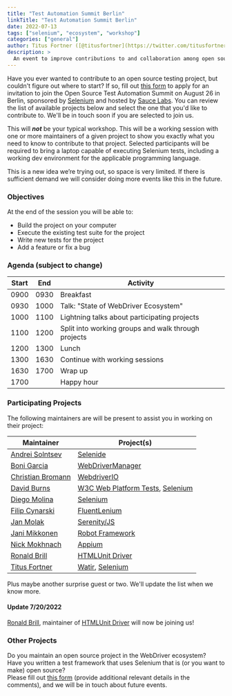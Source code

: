 ```yaml
---
title: "Test Automation Summit Berlin"
linkTitle: "Test Automation Summit Berlin"
date: 2022-07-13
tags: ["selenium", "ecosystem", "workshop"]
categories: ["general"]
author: Titus Fortner ([@titusfortner](https://twitter.com/titusfortner))
description: >
  An event to improve contributions to and collaboration among open source WebDriver based projects
---
```


Have you ever wanted to contribute to an open source testing project, but couldn't figure out where to start?
If so, fill out [this form](https://docs.google.com/forms/d/e/1FAIpQLSe6u6_bS59njqhhSwfnWSlGxlqQaNJ8xouDBR6YM-7pQYvJFQ/viewform)
to apply for an invitation to join the Open Source Test Automation Summit on August 26 in Berlin, 
sponsored by [Selenium](https://www.selenium.dev) and hosted by [Sauce Labs](https://saucelabs.com/).
You can review the list of available projects below and select the one that you'd like to contribute to. We'll be in touch soon if you
are selected to join us.

This will ***not*** be your typical workshop.
This will be a working session with one or more maintainers of a given project
to show you exactly what you need to know to contribute to that project.
Selected participants will be required to bring a laptop capable of executing Selenium tests,
including a working dev environment for the applicable programming language.

This is a new idea we’re trying out, so space is very limited.
If there is sufficient demand we will consider doing more events like this in the future.

### Objectives

At the end of the session you will be able to:
* Build the project on your computer
* Execute the existing test suite for the project
* Write new tests for the project
* Add a feature or fix a bug

### Agenda (subject to change)

| Start | End  | Activity                                            |
|-------|------|-----------------------------------------------------|
| 0900  | 0930 | Breakfast                                           |
| 0930  | 1000 | Talk: "State of WebDriver Ecosystem"                |
| 1000  | 1100 | Lightning talks about participating projects        |
| 1100  | 1200 | Split into working groups and walk through projects |
| 1200  | 1300 | Lunch                                               |
| 1300  | 1630 | Continue with working sessions                      |
| 1630  | 1700 | Wrap up                                             |
| 1700  |      | Happy hour                                          |

### Participating Projects

The following maintainers are will be present to assist you in working on their project:

| Maintainer                                                             | Project(s)                                                                                               |
|------------------------------------------------------------------------|----------------------------------------------------------------------------------------------------------|
| [Andrei Solntsev](https://twitter.com/asolntsev)                       | [Selenide](https://selenide.org/)                                                                        |
| [Boni Garcia](https://twitter.com/boni_gg)                             | [WebDriverManager](https://github.com/bonigarcia/webdrivermanager)                                       |
| [Christian Bromann](https://twitter.com/bromann)                       | [WebdriverIO](https://webdriver.io/)                                                                     |
| [David Burns](https://twitter.com/AutomatedTester)                     | [W3C Web Platform Tests](https://wpt.fyi/results/webdriver/tests), [Selenium](https://www.selenium.dev/) |
| [Diego Molina](https://twitter.com/diegofmolina)                       | [Selenium](https://www.selenium.dev/)                                                                    |
| [Filip Cynarski](https://www.linkedin.com/in/filip-cynarski-39b3b260/) | [FluentLenium](https://github.com/FluentLenium/FluentLenium)                                             |
| [Jan Molak](https://twitter.com/JanMolak) | [Serenity/JS](https://serenity-js.org/)                                                                  |
| [Jani Mikkonen](https://www.linkedin.com/in/mikkonenjani/) | [Robot Framework](https://robotframework.org/SeleniumLibrary/)                                           |
| [Nick Mokhnach](https://github.com/mykola-mokhnach) | [Appium](https://appium.io/)                                                                             |
| [Ronald Brill](https://twitter.com/HtmlUnit) | [HTMLUnit Driver](https://github.com/SeleniumHQ/htmlunit-driver)                           |
| [Titus Fortner](https://twitter.com/titusfortner) | [Watir](http://watir.com/), [Selenium](https://www.selenium.dev/)                                        |

Plus maybe another surprise guest or two. We'll update the list when we know more.

#### Update 7/20/2022

[Ronald Brill](https://twitter.com/HtmlUnit), maintainer of
[HTMLUnit Driver](https://github.com/SeleniumHQ/htmlunit-driver) will now be joining us!

### Other Projects

Do you maintain an open source project in the WebDriver ecosystem?  
Have you written a test framework that uses Selenium that is (or you want to make) open source?  
Please fill out [this form](https://docs.google.com/forms/d/e/1FAIpQLSdr21sc1j8a4yqq-TQnc6ATC4r7she2CuSSfZylvC_YOX3JFA/viewform)
(provide additional relevant details in the comments), and we will be in touch about future events.
